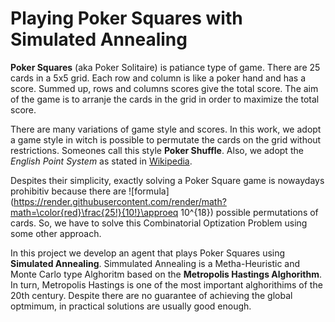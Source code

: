 # Playing Poker Squares with Simulated Annealing

**Poker Squares** (aka Poker Solitaire) is patiance type of game. There are 25 cards in a 5x5 grid. Each row and column is like a poker hand and has a score. Summed up, rows and columns scores give the total score. The aim of the game is to arranje the cards in the grid in order to maximize the total score.

There are many variations of game style and scores. In this work, we adopt a game style in witch is possible to permutate the cards on the grid without restrictions. Someones call this style **Poker Shuffle**. Also, we adopt the *English Point System* as stated in [Wikipedia](https://en.wikipedia.org/wiki/Poker_squares). 

Despites their simplicity, exactly solving a Poker Square game is nowaydays prohibitiv because there are ![formula](https://render.githubusercontent.com/render/math?math=\color{red}\frac{25!}{10!}\approeq 10^{18}) possible permutations of cards. So, we have to solve this Combinatorial Optization Problem using some other approach.

In  this project we develop an agent that plays Poker Squares using **Simulated Annealing**. Simmulated Annealing is a Metha-Heuristic and Monte Carlo type Alghoritm based on the **Metropolis Hastings Alghorithm**. In turn, Metropolis Hastings is one of the most important alghorithims of the 20th century. Despite there are no guarantee of achieving the global optmimum, in practical solutions are usually good enough.
